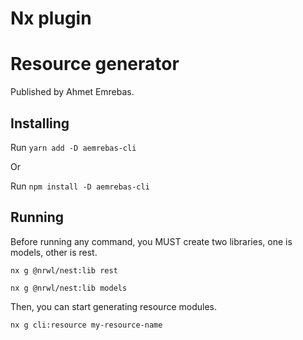 # Nx plugin

# Resource generator

Published by Ahmet Emrebas.

## Installing

Run `yarn add -D aemrebas-cli`

Or

Run `npm install -D aemrebas-cli`

## Running

Before running any command, you MUST create two libraries, one is models, other is rest.

`nx g @nrwl/nest:lib rest`

`nx g @nrwl/nest:lib models`

Then, you can start generating resource modules.

`nx g cli:resource my-resource-name`
